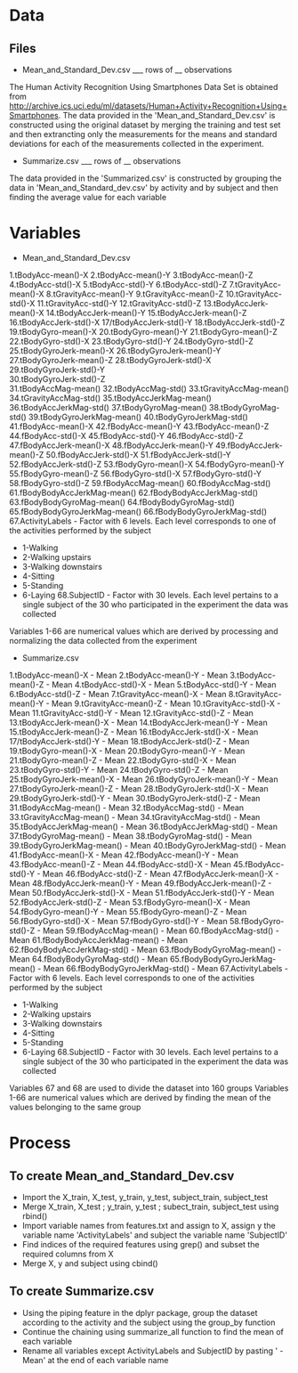 # Data
## Files
* Mean_and_Standard_Dev.csv
___ rows of __ observations

The Human Activity Recognition Using Smartphones Data Set is obtained from http://archive.ics.uci.edu/ml/datasets/Human+Activity+Recognition+Using+Smartphones. The data provided in the 'Mean_and_Standard_Dev.csv' is constructed using the original dataset by merging the training and test set and then extrancting only the measurements for the means and standard deviations for each of the measurements collected in the experiment. 

* Summarize.csv
___ rows of __ observations

The data provided in the 'Summarized.csv' is constructed by grouping the data in 'Mean_and_Standard_dev.csv' by activity and by subject and then finding the average value for each variable

# Variables

* Mean_and_Standard_Dev.csv

1.tBodyAcc-mean()-X
2.tBodyAcc-mean()-Y
3.tBodyAcc-mean()-Z
4.tBodyAcc-std()-X
5.tBodyAcc-std()-Y
6.tBodyAcc-std()-Z
7.tGravityAcc-mean()-X
8.tGravityAcc-mean()-Y
9.tGravityAcc-mean()-Z
10.tGravityAcc-std()-X
11.tGravityAcc-std()-Y
12.tGravityAcc-std()-Z
13.tBodyAccJerk-mean()-X
14.tBodyAccJerk-mean()-Y
15.tBodyAccJerk-mean()-Z
16.tBodyAccJerk-std()-X
17/tBodyAccJerk-std()-Y
18.tBodyAccJerk-std()-Z
19.tBodyGyro-mean()-X
20.tBodyGyro-mean()-Y
21.tBodyGyro-mean()-Z
22.tBodyGyro-std()-X
23.tBodyGyro-std()-Y
24.tBodyGyro-std()-Z
25.tBodyGyroJerk-mean()-X
26.tBodyGyroJerk-mean()-Y
27.tBodyGyroJerk-mean()-Z
28.tBodyGyroJerk-std()-X       
29.tBodyGyroJerk-std()-Y       
30.tBodyGyroJerk-std()-Z      
31.tBodyAccMag-mean()
32.tBodyAccMag-std()
33.tGravityAccMag-mean()
34.tGravityAccMag-std()
35.tBodyAccJerkMag-mean()
36.tBodyAccJerkMag-std()
37.tBodyGyroMag-mean()
38.tBodyGyroMag-std()
39.tBodyGyroJerkMag-mean()
40.tBodyGyroJerkMag-std()
41.fBodyAcc-mean()-X
42.fBodyAcc-mean()-Y
43.fBodyAcc-mean()-Z
44.fBodyAcc-std()-X
45.fBodyAcc-std()-Y
46.fBodyAcc-std()-Z
47.fBodyAccJerk-mean()-X
48.fBodyAccJerk-mean()-Y
49.fBodyAccJerk-mean()-Z
50.fBodyAccJerk-std()-X
51.fBodyAccJerk-std()-Y
52.fBodyAccJerk-std()-Z
53.fBodyGyro-mean()-X
54.fBodyGyro-mean()-Y
55.fBodyGyro-mean()-Z
56.fBodyGyro-std()-X
57.fBodyGyro-std()-Y
58.fBodyGyro-std()-Z
59.fBodyAccMag-mean()
60.fBodyAccMag-std()
61.fBodyBodyAccJerkMag-mean()
62.fBodyBodyAccJerkMag-std()
63.fBodyBodyGyroMag-mean()
64.fBodyBodyGyroMag-std()
65.fBodyBodyGyroJerkMag-mean()
66.fBodyBodyGyroJerkMag-std()
67.ActivityLabels - Factor with 6 levels. Each level corresponds to one of the activities performed by the subject
* 1-Walking
* 2-Walking upstairs
* 3-Walking downstairs
* 4-Sitting
* 5-Standing
* 6-Laying
68.SubjectID - Factor with 30 levels. Each level pertains to a single subject of the 30 who participated in the experiment the data was collected

Variables 1-66 are numerical values which are derived by processing and normalizing the data collected from the experiment

* Summarize.csv

1.tBodyAcc-mean()-X - Mean
2.tBodyAcc-mean()-Y - Mean
3.tBodyAcc-mean()-Z - Mean
4.tBodyAcc-std()-X - Mean
5.tBodyAcc-std()-Y - Mean
6.tBodyAcc-std()-Z - Mean
7.tGravityAcc-mean()-X - Mean
8.tGravityAcc-mean()-Y - Mean
9.tGravityAcc-mean()-Z - Mean
10.tGravityAcc-std()-X - Mean
11.tGravityAcc-std()-Y - Mean
12.tGravityAcc-std()-Z - Mean
13.tBodyAccJerk-mean()-X - Mean
14.tBodyAccJerk-mean()-Y - Mean
15.tBodyAccJerk-mean()-Z - Mean
16.tBodyAccJerk-std()-X - Mean
17/tBodyAccJerk-std()-Y - Mean
18.tBodyAccJerk-std()-Z - Mean
19.tBodyGyro-mean()-X - Mean
20.tBodyGyro-mean()-Y - Mean
21.tBodyGyro-mean()-Z - Mean
22.tBodyGyro-std()-X - Mean
23.tBodyGyro-std()-Y - Mean
24.tBodyGyro-std()-Z - Mean
25.tBodyGyroJerk-mean()-X - Mean
26.tBodyGyroJerk-mean()-Y - Mean
27.tBodyGyroJerk-mean()-Z - Mean
28.tBodyGyroJerk-std()-X        - Mean
29.tBodyGyroJerk-std()-Y        - Mean
30.tBodyGyroJerk-std()-Z       - Mean
31.tBodyAccMag-mean() - Mean
32.tBodyAccMag-std() - Mean
33.tGravityAccMag-mean() - Mean
34.tGravityAccMag-std() - Mean
35.tBodyAccJerkMag-mean() - Mean
36.tBodyAccJerkMag-std() - Mean
37.tBodyGyroMag-mean() - Mean
38.tBodyGyroMag-std() - Mean
39.tBodyGyroJerkMag-mean() - Mean
40.tBodyGyroJerkMag-std() - Mean
41.fBodyAcc-mean()-X - Mean
42.fBodyAcc-mean()-Y - Mean
43.fBodyAcc-mean()-Z - Mean
44.fBodyAcc-std()-X - Mean
45.fBodyAcc-std()-Y - Mean
46.fBodyAcc-std()-Z - Mean
47.fBodyAccJerk-mean()-X - Mean
48.fBodyAccJerk-mean()-Y - Mean
49.fBodyAccJerk-mean()-Z - Mean
50.fBodyAccJerk-std()-X - Mean
51.fBodyAccJerk-std()-Y - Mean
52.fBodyAccJerk-std()-Z - Mean
53.fBodyGyro-mean()-X - Mean
54.fBodyGyro-mean()-Y - Mean
55.fBodyGyro-mean()-Z - Mean
56.fBodyGyro-std()-X - Mean
57.fBodyGyro-std()-Y - Mean
58.fBodyGyro-std()-Z - Mean
59.fBodyAccMag-mean() - Mean
60.fBodyAccMag-std() - Mean
61.fBodyBodyAccJerkMag-mean() - Mean
62.fBodyBodyAccJerkMag-std() - Mean
63.fBodyBodyGyroMag-mean() - Mean
64.fBodyBodyGyroMag-std() - Mean
65.fBodyBodyGyroJerkMag-mean() - Mean
66.fBodyBodyGyroJerkMag-std() - Mean
67.ActivityLabels - Factor with 6 levels. Each level corresponds to one of the activities performed by the subject
* 1-Walking
* 2-Walking upstairs
* 3-Walking downstairs
* 4-Sitting
* 5-Standing
* 6-Laying
68.SubjectID - Factor with 30 levels. Each level pertains to a single subject of the 30 who participated in the experiment the data was collected

Variables 67 and 68 are used to divide the dataset into 160 groups
Variables 1-66 are numerical values which are derived by finding the mean of the values belonging to the same group

# Process
## To create Mean_and_Standard_Dev.csv
* Import the X_train, X_test, y_train, y_test, subject_train, subject_test
* Merge X_train, X_test ; y_train, y_test ; subect_train, subject_test using rbind()
* Import variable names from features.txt and assign to X, assign y the variable name 'ActivityLabels' and subject the variable name 'SubjectID'
* Find indices of the required features using grep() and subset the required columns from X
* Merge X, y and subject using cbind()

## To create Summarize.csv
* Using the piping feature in the dplyr package, group the dataset according to the activity and the subject using the group_by function 
* Continue the chaining using summarize_all function to find the mean of each variable
* Rename all variables except ActivityLabels and SubjectID by pasting ' - Mean' at the end of each variable name